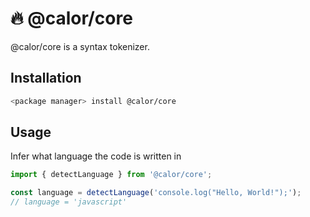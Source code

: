 # 🔥 @calor/core 

@calor/core is a syntax tokenizer.

## Installation

```bash
<package manager> install @calor/core
```
## Usage

Infer what language the code is written in
```typescript
import { detectLanguage } from '@calor/core';

const language = detectLanguage('console.log("Hello, World!");');
// language = 'javascript'
```
